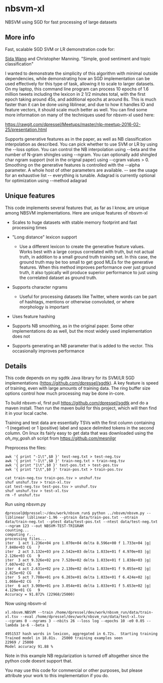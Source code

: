 # nbsvm-xl

NBSVM using SGD for fast processing of large datasets

## More info
Fast, scalable SGD SVM or LR demonstration code for:

[Sida Wang](https://github.com/sidaw) and Christopher Manning. "Simple, good sentiment and topic classification"

I wanted to demonstrate the simplicity of this algorithm with minimal outside dependencies, while demonstrating
how an SGD implementation can be used effectively for this type of task, allowing it to scale to larger datasets.
On my laptop, this command line program can process 10 epochs of 1.6 million tweets including the lexicon in 2 1/2 minutes total,
with the first epoch taking around 45s, and additional epochs at around 8s.  This is much faster than it can be
done using liblinear, and due to how it handles IO and feature vectors, it should scale much better as well.  You can find some more information on many of the techniques used for nbsvm-xl used here:

https://rawgit.com/dpressel/Meetups/master/nlp-meetup-2016-02-25/presentation.html

Supports generative features as in the paper, as well as NB classification interpolation as described.  You
can pick whether to use SVM or LR by using the --loss option.  You can control the NB interpolation using --beta
and the number of N-gram shingles using --ngram.  You can optionally add shingled char ngram support (not in the orignal paper)
using --cgram values > 0.  Smoothing on the generative features is controlled with the --alpha parameter.
A whole host of other parameters are available. -- see the usage for an exhaustive list -- everything is tunable.
Adagrad is currently optional for optimization using --method adagrad

## Unique features

This code implements several features that, as far as I know, are unique among NBSVM implementations.  Here are unique features of nbsvm-xl

  - Scales to huge datasets with stable memory footprint and fast processing times
  - "Long distance" lexicon support
    - Use a different lexicon to create the generative feature values. Works best with a large corpus correlated with truth, but not actual truth, in addition to a small ground truth training set. In this case, the ground truth may be too small to get good MLEs for the generative features.  When this method improves performance over just ground truth, it also typically will produce superior performance to just using the correlated dataset as ground truth.

  - Supports character ngrams
    - Useful for processing datasets like Twitter, where words can be part of hashtags, mentions or otherwise convoluted, or where morphology is important

  - Uses feature hashing 

  - Supports NB smoothing, as in the original paper.  Some other implementations do as well, but the most widely used implementation does not

  - Supports generating an NB parameter that is added to the vector.  This occasionally improves performance

## Details
This code depends on my sgdtk Java library for its SVM/LR SGD implementations (https://github.com/dpressel/sgdtk).  A key feature is speed of training, even with large amounts of training data.  The ring buffer size options control how much processing may be done in-core.

To build nbsvm-xl, first pull https://github.com/dpressel/sgdtk and do a maven install.  Then run the maven
build for this project, which will then find it in your local cache.

Training and test data are essentially TSVs with the first column containing -1 (negative) or 1 (positive) label and
space delimited tokens in the second column.  On linux its fairly easy to get data that was downloaded using the _oh_my_gosh.sh_ script from https://github.com/mesnilgr

Preprocess the files:
```
awk '{ print "-1\t",$0 }' test-neg.txt > test-neg.tsv
awk '{ print "-1\t",$0 }' train-neg.txt > train-neg.tsv
awk '{ print "1\t",$0 }' test-pos.txt > test-pos.tsv
awk '{ print "1\t",$0 }' train-pos.txt > train-pos.tsv

cat train-neg.tsv train-pos.tsv > unshuf.tsv
shuf unshuf.tsv > train-xl.tsv
cat test-neg.tsv test-pos.tsv > unshuf.tsv
shuf unshuf.tsv > test-xl.tsv
rm -f unshuf.tsv

```

Run using nbsvm.py

```
dpressel@dpressel:~/dev/work/nbsvm_run$ python ../nbsvm/nbsvm.py --liblinear liblinear-1.96 --ptrain data/train-pos.txt --ntrain data/train-neg.txt --ptest data/test-pos.txt --ntest data/test-neg.txt --ngram 123 --out NBSVM-TEST-TRIGRAM
counting...
computing r...
processing files...
iter  1 act 1.236e+04 pre 1.070e+04 delta 8.596e+00 f 1.733e+04 |g| 7.848e+03 CG   7
iter  2 act 3.132e+03 pre 2.542e+03 delta 1.033e+01 f 4.970e+03 |g| 2.126e+03 CG   9
iter  3 act 9.326e+02 pre 7.520e+02 delta 1.033e+01 f 1.838e+03 |g| 7.607e+02 CG   9
iter  4 act 2.631e+02 pre 2.130e+02 delta 1.033e+01 f 9.055e+02 |g| 2.825e+02 CG   8
iter  5 act 7.708e+01 pre 6.203e+01 delta 1.033e+01 f 6.424e+02 |g| 1.066e+02 CG   7
iter  6 act 3.909e+01 pre 3.054e+01 delta 1.033e+01 f 5.653e+02 |g| 4.129e+01 CG   9
Accuracy = 91.872% (22968/25000)
```

Now using nbsvm-xl

```
xl.nbsvm.NBSVM --train /home/dpressel/dev/work/nbsvm_run/data/train-xl.tsv --eval /home/dpressel/dev/work/nbsvm_run/data/test-xl.tsv 
--cgrams 0 --ngrams 3 --nbits 26 --loss log --epochs 10 -e0 0.05 --lambda 1e-6 --beta 1

4951537 hash words in lexicon, aggregated in 6.72s.  Starting training
Trained model in 18.81s.  25000 training examples seen
22969 / 25000
Model accuracy 91.88 %
```

Note in this example NB regularization is turned off altogether since the python code doesnt support that.


You may use this code for commercial or other purposes, but please attribute your work to this implementation if you do.


